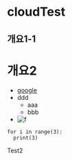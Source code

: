 # cloudTest
## 개요1-1
# 개요2

* [google](http://google.com)
* ddd
  - aaa
  - bbb
* ![f](http://finfra.com/f/f.png)

```
for i in range(3):
  print(3)
```
Test2
